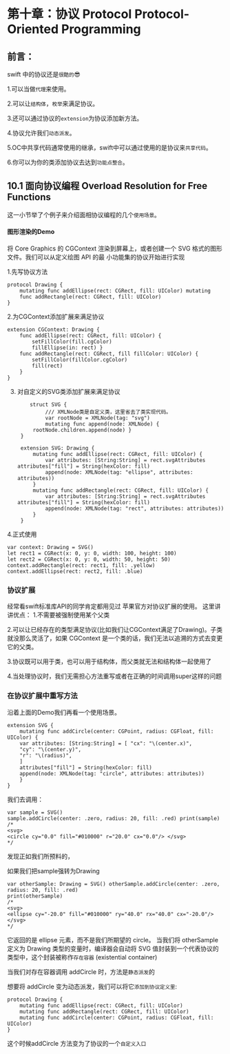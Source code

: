 #### 
# 第十章：协议 Protocol Protocol-Oriented Programming

## 前言：

swift 中的协议还是```很酷的```😎

1.可以当做```代理```来使用。

2.可以让```结构体```，```枚举```来满足协议。

3.还可以通过协议的```extension```为协议添加新方法。

4.协议允许我们```动态派发```。

5.OC中共享代码通常使用的继承，swift中可以通过使用的是协议来```共享代码```。

6.你可以为你的类添加协议去达到```功能点整合```。



## 10.1 面向协议编程 Overload Resolution for Free Functions 
这一小节举了个例子来介绍面相协议编程的几个```使用场景```。


#### 图形渲染的Demo
将 Core Graphics 的 CGContext 渲染到屏幕上，或者创建一个 SVG 格式的图形文件。我们可以从定义绘图 API 的最 小功能集的协议开始进行实现

1.先写协议方法

    protocol Drawing {
        mutating func addEllipse(rect: CGRect, fill: UIColor) mutating 
        func addRectangle(rect: CGRect, fill: UIColor)
    }

2.为CGContext添加扩展来满足协议

    extension CGContext: Drawing {
        func addEllipse(rect: CGRect, fill: UIColor) {
            setFillColor(fill.cgColor)
            fillEllipse(in: rect) }
        func addRectangle(rect: CGRect, fill fillColor: UIColor) { 
            setFillColor(fillColor.cgColor)
            fill(rect)
        } 
    }

3. 对自定义的SVG类添加扩展来满足协议
  
           struct SVG {
                /// XMLNode类是自定义类，这里省去了类实现代码。
                var rootNode = XMLNode(tag: "svg")
                mutating func append(node: XMLNode) {
            rootNode.children.append(node) }
        }
   
        extension SVG: Drawing {
            mutating func addEllipse(rect: CGRect, fill: UIColor) {
                var attributes: [String:String] = rect.svgAttributes attributes["fill"] = String(hexColor: fill)
                append(node: XMLNode(tag: "ellipse", attributes: attributes))
            }
            mutating func addRectangle(rect: CGRect, fill: UIColor) {
                var attributes: [String:String] = rect.svgAttributes attributes["fill"] = String(hexColor: fill)
                append(node: XMLNode(tag: "rect", attributes: attributes))
            }
        }

4.正式使用

    var context: Drawing = SVG()
    let rect1 = CGRect(x: 0, y: 0, width: 100, height: 100)
    let rect2 = CGRect(x: 0, y: 0, width: 50, height: 50) 
    context.addRectangle(rect: rect1, fill: .yellow) 
    context.addEllipse(rect: rect2, fill: .blue)


### 协议扩展 
经常看swift标准库API的同学肯定都用见过 苹果官方对协议扩展的使用。
这里讲讲优点：
1.不需要被强制使用某个父类

2.可以让已经存在的类型满足协议(比如我们让CGContext满足了Drawing)。子类就没那么灵活了，如果 CGContext 是一个类的话，我们无法以追溯的方式去变更它的父类。

3.协议既可以用于类，也可以用于结构体，而父类就无法和结构体一起使用了

4.当处理协议时，我们无需担心方法重写或者在正确的时间调用super这样的问题

### 在协议扩展中重写方法

沿着上面的Demo我们再看一个使用场景。

    extension SVG {
        mutating func addCircle(center: CGPoint, radius: CGFloat, fill: UIColor) {
        var attributes: [String:String] = [ "cx": "\(center.x)",
        "cy": "\(center.y)",
        "r": "\(radius)",
        ]
        attributes["fill"] = String(hexColor: fill)
        append(node: XMLNode(tag: "circle", attributes: attributes))
        } 
    }

我们去调用：
    
    var sample = SVG()
    sample.addCircle(center: .zero, radius: 20, fill: .red) print(sample)
    /*
    <svg>
    <circle cy="0.0" fill="#010000" r="20.0" cx="0.0"/> </svg>
    */

发现正如我们所预料的，

如果我们把sample强转为Drawing

    var otherSample: Drawing = SVG() otherSample.addCircle(center: .zero, radius: 20, fill: .red)
    print(otherSample)
    /*
    <svg>
    <ellipse cy="-20.0" fill="#010000" ry="40.0" rx="40.0" cx="-20.0"/> </svg>
    */

它返回的是 ellipse 元素，而不是我们所期望的 circle。
当我们将 otherSample 定义为 Drawing 类型的变量时，编译器会自动将 SVG 值封装到一个代表协议的类型中，这个封装被称作```存在容器``` (existential container)

当我们对存在容器调用 addCircle 时，方法是```静态派发```的

想要将 addCircle 变为动态派发，我们可以将它```添加到协议定义里```:

    protocol Drawing {
        mutating func addEllipse(rect: CGRect, fill: UIColor)
        mutating func addRectangle(rect: CGRect, fill: UIColor)
        mutating func addCircle(center: CGPoint, radius: CGFloat, fill: UIColor)
    }

这个时候addCircle 方法变为了协议的一个```自定义入口```
    

